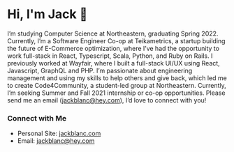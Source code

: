 # Hi, I'm Jack 👋

I’m studying Computer Science at Northeastern, graduating Spring 2022. Currently, I’m a Software Engineer Co-op at Teikametrics, a startup building the future of E-Commerce optimization, where I’ve had the opportunity to work full-stack in React, Typescript, Scala, Python, and Ruby on Rails. I previously worked at Wayfair, where I built a full-stack UI/UX using React, Javascript, GraphQL and PHP. I’m passionate about engineering management and using my skills to help others and give back, which led me to create Code4Community, a student-led group at Northeastern. Currently, I’m seeking Summer and Fall 2021 internship or co-op opportunities. Please send me an email (jackblanc@hey.com), I’d love to connect with you!

### Connect with Me

* Personal Site: [jackblanc.com](https://jackblanc.com)
* Email: jackblanc@hey.com
